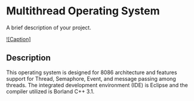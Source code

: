 # Multithread Operating System

A brief description of your project.

[![Caption]](OS1)

## Description

This operating system is designed for 8086 architecture and features support for Thread, Semaphore, Event, and message passing among threads. The integrated development environment (IDE) is Eclipse and the compiler utilized is Borland C++ 3.1.
